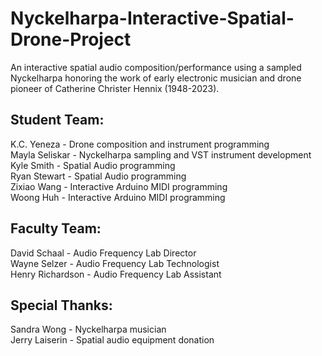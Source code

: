 # Nyckelharpa-Interactive-Spatial-Drone-Project
 An interactive spatial audio composition/performance using a sampled Nyckelharpa honoring the work of early electronic musician and drone pioneer of Catherine Christer Hennix (1948-2023).  

## Student Team:
K.C. Yeneza - Drone composition and instrument programming  
Mayla Seliskar - Nyckelharpa sampling and VST instrument development  
Kyle Smith - Spatial Audio programming  
Ryan Stewart - Spatial Audio programming  
Zixiao Wang - Interactive Arduino MIDI programming  
Woong Huh - Interactive Arduino MIDI programming  

## Faculty Team:
David Schaal - Audio Frequency Lab Director  
Wayne Selzer - Audio Frequency Lab Technologist  
Henry Richardson - Audio Frequency Lab Assistant   

## Special Thanks: 
Sandra Wong - Nyckelharpa musician  
Jerry Laiserin - Spatial audio equipment donation  
